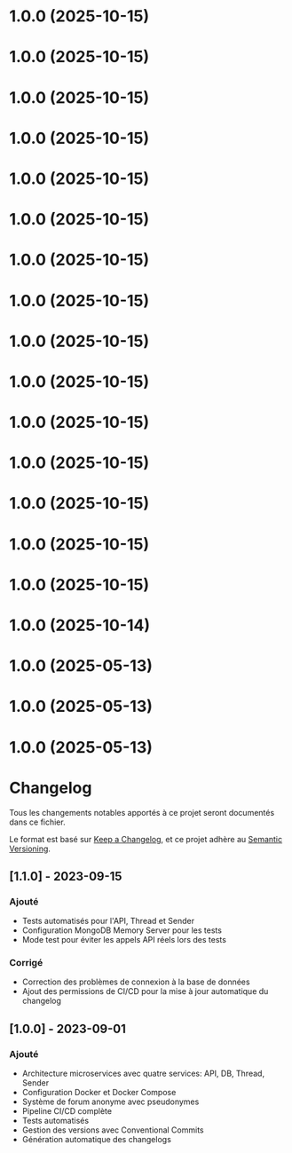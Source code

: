 # 1.0.0 (2025-10-15)



# 1.0.0 (2025-10-15)



# 1.0.0 (2025-10-15)



# 1.0.0 (2025-10-15)



# 1.0.0 (2025-10-15)



# 1.0.0 (2025-10-15)



# 1.0.0 (2025-10-15)



# 1.0.0 (2025-10-15)



# 1.0.0 (2025-10-15)



# 1.0.0 (2025-10-15)



# 1.0.0 (2025-10-15)



# 1.0.0 (2025-10-15)



# 1.0.0 (2025-10-15)



# 1.0.0 (2025-10-15)



# 1.0.0 (2025-10-15)



# 1.0.0 (2025-10-14)



# 1.0.0 (2025-05-13)



# 1.0.0 (2025-05-13)



# 1.0.0 (2025-05-13)



# Changelog

Tous les changements notables apportés à ce projet seront documentés dans ce fichier.

Le format est basé sur [Keep a Changelog](https://keepachangelog.com/fr/1.0.0/),
et ce projet adhère au [Semantic Versioning](https://semver.org/spec/v2.0.0.html).

## [1.1.0] - 2023-09-15

### Ajouté
- Tests automatisés pour l'API, Thread et Sender
- Configuration MongoDB Memory Server pour les tests
- Mode test pour éviter les appels API réels lors des tests

### Corrigé
- Correction des problèmes de connexion à la base de données
- Ajout des permissions de CI/CD pour la mise à jour automatique du changelog

## [1.0.0] - 2023-09-01

### Ajouté
- Architecture microservices avec quatre services: API, DB, Thread, Sender
- Configuration Docker et Docker Compose
- Système de forum anonyme avec pseudonymes
- Pipeline CI/CD complète
- Tests automatisés
- Gestion des versions avec Conventional Commits
- Génération automatique des changelogs 